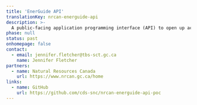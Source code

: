 ```yaml
---
title: 'EnerGuide API'
translationKey: nrcan-energuide-api
description: >-
  A public-facing application programming interface (API) to open up access to EnerGuide Home Energy Ratings data in a transparent and reusable way.
phase: null
status: past
onhomepage: false
contact:
  - email: jennifer.fletcher@tbs-sct.gc.ca
    name: Jennifer Fletcher
partners:
  - name: Natural Resources Canada
    url: https://www.nrcan.gc.ca/home
links:
  - name: GitHub
    url: https://github.com/cds-snc/nrcan-energuide-api-poc
---
```

